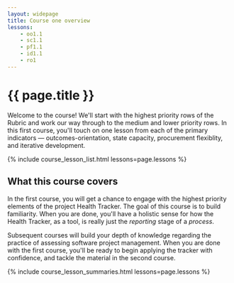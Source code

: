 ```yaml
---
layout: widepage
title: Course one overview
lessons:   
    - oo1.1
    - sc1.1
    - pf1.1
    - id1.1
    - ro1
---
```


# {{ page.title }}

Welcome to the course! We'll start with the highest priority rows of the Rubric and work our way through to the medium and lower priority rows. In this first course, you'll touch on one lesson from each of the primary indicators &mdash; outcomes-orientation, state capacity, procurement flexiblity, and iterative development.

{% include course_lesson_list.html lessons=page.lessons %}

## What this course covers

In the first course, you will get a chance to engage with the highest priority elements of the project Health Tracker. The goal of this course is to build familiarity. When you are done, you'll have a holistic sense for how the Health Tracker, as a tool, is really just the *reporting* stage of a *process*. 

Subsequent courses will build your depth of knowledge regarding the practice of assessing software project management. When you are done with the first course, you'll be ready to begin applying the tracker with confidence, and tackle the material in the second course.

{% include course_lesson_summaries.html lessons=page.lessons %}
